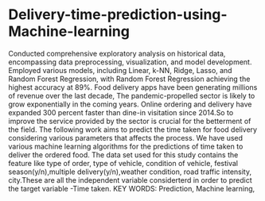 # Delivery-time-prediction-using-Machine-learning
Conducted comprehensive exploratory analysis on historical data, encompassing data preprocessing, visualization, and model development. Employed various models, including Linear, k-NN, Ridge, Lasso, and Random Forest Regression, with Random Forest Regression achieving the highest accuracy at 89%. 
Food delivery apps have been generating millions of revenue over the last decade, The pandemic-propelled sector is likely to grow exponentially in the coming years. Online ordering and delivery have expanded 300 percent faster than dine-in visitation since 2014.So to improve the service provided by the sector is crucial for the betterment of the field. The following work aims to predict the time taken for food delivery considering various parameters that affects the process. We have used various machine learning algorithms for the predictions of time taken to deliver the ordered food.
The data set used for this study contains the feature like type of  order, type of vehicle, condition of vehicle, festival season(y/n),multiple delivery(y/n),weather condition, road traffic intensity, city.These are all the independent variable considerterd in order to predict the target variable -Time taken.
KEY WORDS:  Prediction, Machine learning, 
